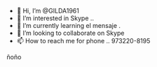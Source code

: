 - 👋 Hi, I’m @GILDA1961
- 👀 I’m interested in Skype ..
- 🌱 I’m currently learning el mensaje .
- 💞️ I’m looking to collaborate on Skype 
- 📫 How to reach me for phone ..
973220-8195
<!---
GILDA1961/GILDA1961 is a ✨ special ✨ repository because its `README.md` (this file) appears on your GitHub profile.
You can click the Preview link to take a look at your changes.
--->ñoño
